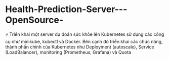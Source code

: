 # Health-Prediction-Server---OpenSource-
⚡ Triển khai một server dự đoán sức khỏe lên Kubernetes sử dụng các công cụ như minikube, kubectl và Docker. Bên cạnh đó triển khai các chức năng, thành phần chính của Kubernetes như  Deployment (autoscale), Service (LoadBalancer), monitoring (Prometheus, Grafana) và Quota
